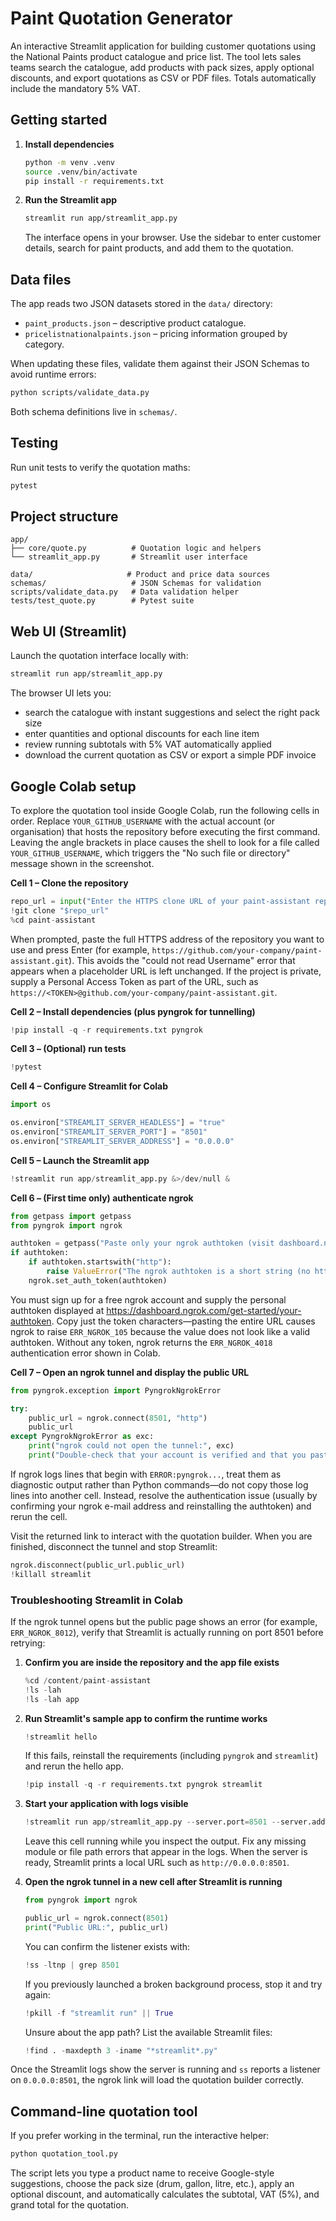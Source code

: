 # Paint Quotation Generator

An interactive Streamlit application for building customer quotations using the National Paints product catalogue and price list. The tool lets sales teams search the catalogue, add products with pack sizes, apply optional discounts, and export quotations as CSV or PDF files. Totals automatically include the mandatory 5% VAT.

## Getting started

1. **Install dependencies**
   ```bash
   python -m venv .venv
   source .venv/bin/activate
   pip install -r requirements.txt
   ```

2. **Run the Streamlit app**
   ```bash
   streamlit run app/streamlit_app.py
   ```
   The interface opens in your browser. Use the sidebar to enter customer details, search for paint products, and add them to the quotation.

## Data files

The app reads two JSON datasets stored in the `data/` directory:

- `paint_products.json` – descriptive product catalogue.
- `pricelistnationalpaints.json` – pricing information grouped by category.

When updating these files, validate them against their JSON Schemas to avoid runtime errors:

```bash
python scripts/validate_data.py
```

Both schema definitions live in `schemas/`.

## Testing

Run unit tests to verify the quotation maths:

```bash
pytest
```

## Project structure

```
app/
├── core/quote.py          # Quotation logic and helpers
└── streamlit_app.py       # Streamlit user interface

data/                     # Product and price data sources
schemas/                   # JSON Schemas for validation
scripts/validate_data.py   # Data validation helper
tests/test_quote.py        # Pytest suite
```

## Web UI (Streamlit)

Launch the quotation interface locally with:

```bash
streamlit run app/streamlit_app.py
```

The browser UI lets you:

- search the catalogue with instant suggestions and select the right pack size
- enter quantities and optional discounts for each line item
- review running subtotals with 5% VAT automatically applied
- download the current quotation as CSV or export a simple PDF invoice

## Google Colab setup

To explore the quotation tool inside Google Colab, run the following cells in
order. Replace `YOUR_GITHUB_USERNAME` with the actual account (or organisation)
that hosts the repository before executing the first command. Leaving the angle
brackets in place causes the shell to look for a file called
`YOUR_GITHUB_USERNAME`, which triggers the "No such file or directory"
message shown in the screenshot.

**Cell 1 – Clone the repository**

```python
repo_url = input("Enter the HTTPS clone URL of your paint-assistant repository: ").strip()
!git clone "$repo_url"
%cd paint-assistant
```

When prompted, paste the full HTTPS address of the repository you want to use
and press Enter (for example,
`https://github.com/your-company/paint-assistant.git`). This avoids the
"could not read Username" error that appears when a placeholder URL is left
unchanged. If the project is private, supply a Personal Access Token as part of
the URL, such as `https://<TOKEN>@github.com/your-company/paint-assistant.git`.

**Cell 2 – Install dependencies (plus pyngrok for tunnelling)**

```python
!pip install -q -r requirements.txt pyngrok
```

**Cell 3 – (Optional) run tests**

```python
!pytest
```

**Cell 4 – Configure Streamlit for Colab**

```python
import os

os.environ["STREAMLIT_SERVER_HEADLESS"] = "true"
os.environ["STREAMLIT_SERVER_PORT"] = "8501"
os.environ["STREAMLIT_SERVER_ADDRESS"] = "0.0.0.0"
```

**Cell 5 – Launch the Streamlit app**

```python
!streamlit run app/streamlit_app.py &>/dev/null &
```

**Cell 6 – (First time only) authenticate ngrok**

```python
from getpass import getpass
from pyngrok import ngrok

authtoken = getpass("Paste only your ngrok authtoken (visit dashboard.ngrok.com to generate one): ").strip()
if authtoken:
    if authtoken.startswith("http"):
        raise ValueError("The ngrok authtoken is a short string (no https://). Copy just the token shown on your dashboard.")
    ngrok.set_auth_token(authtoken)
```

You must sign up for a free ngrok account and supply the personal authtoken
displayed at <https://dashboard.ngrok.com/get-started/your-authtoken>. Copy just
the token characters—pasting the entire URL causes ngrok to raise
`ERR_NGROK_105` because the value does not look like a valid authtoken. Without
any token, ngrok returns the `ERR_NGROK_4018` authentication error shown in Colab.

**Cell 7 – Open an ngrok tunnel and display the public URL**

```python
from pyngrok.exception import PyngrokNgrokError

try:
    public_url = ngrok.connect(8501, "http")
    public_url
except PyngrokNgrokError as exc:
    print("ngrok could not open the tunnel:", exc)
    print("Double-check that your account is verified and that you pasted only the authtoken string.")
```

If ngrok logs lines that begin with `ERROR:pyngrok...`, treat them as
diagnostic output rather than Python commands—do not copy those log lines into
another cell. Instead, resolve the authentication issue (usually by confirming
your ngrok e-mail address and reinstalling the authtoken) and rerun the cell.

Visit the returned link to interact with the quotation builder. When you are
finished, disconnect the tunnel and stop Streamlit:

```python
ngrok.disconnect(public_url.public_url)
!killall streamlit
```

### Troubleshooting Streamlit in Colab

If the ngrok tunnel opens but the public page shows an error (for example,
`ERR_NGROK_8012`), verify that Streamlit is actually running on port 8501 before
retrying:

1. **Confirm you are inside the repository and the app file exists**
   ```python
   %cd /content/paint-assistant
   !ls -lah
   !ls -lah app
   ```

2. **Run Streamlit's sample app to confirm the runtime works**
   ```python
   !streamlit hello
   ```
   If this fails, reinstall the requirements (including `pyngrok` and
   `streamlit`) and rerun the hello app.

   ```python
   !pip install -q -r requirements.txt pyngrok streamlit
   ```

3. **Start your application with logs visible**
   ```python
   !streamlit run app/streamlit_app.py --server.port=8501 --server.address=0.0.0.0
   ```
   Leave this cell running while you inspect the output. Fix any missing module
   or file path errors that appear in the logs. When the server is ready,
   Streamlit prints a local URL such as `http://0.0.0.0:8501`.

4. **Open the ngrok tunnel in a new cell after Streamlit is running**
   ```python
   from pyngrok import ngrok

   public_url = ngrok.connect(8501)
   print("Public URL:", public_url)
   ```

   You can confirm the listener exists with:

   ```python
   !ss -ltnp | grep 8501
   ```

   If you previously launched a broken background process, stop it and try
   again:

   ```python
   !pkill -f "streamlit run" || True
   ```

   Unsure about the app path? List the available Streamlit files:

   ```python
   !find . -maxdepth 3 -iname "*streamlit*.py"
   ```

Once the Streamlit logs show the server is running and `ss` reports a listener on
`0.0.0.0:8501`, the ngrok link will load the quotation builder correctly.

## Command-line quotation tool

If you prefer working in the terminal, run the interactive helper:

```bash
python quotation_tool.py
```

The script lets you type a product name to receive Google-style suggestions,
choose the pack size (drum, gallon, litre, etc.), apply an optional discount,
and automatically calculates the subtotal, VAT (5%), and grand total for the
quotation.
